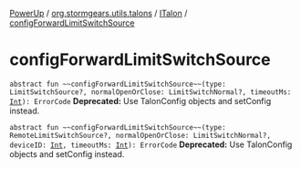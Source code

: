 [PowerUp](../../index.md) / [org.stormgears.utils.talons](../index.md) / [ITalon](index.md) / [configForwardLimitSwitchSource](./config-forward-limit-switch-source.md)

# configForwardLimitSwitchSource

`abstract fun ~~configForwardLimitSwitchSource~~(type: LimitSwitchSource?, normalOpenOrClose: LimitSwitchNormal?, timeoutMs: `[`Int`](https://kotlinlang.org/api/latest/jvm/stdlib/kotlin/-int/index.html)`): ErrorCode`
**Deprecated:** Use TalonConfig objects and setConfig instead.


`abstract fun ~~configForwardLimitSwitchSource~~(type: RemoteLimitSwitchSource?, normalOpenOrClose: LimitSwitchNormal?, deviceID: `[`Int`](https://kotlinlang.org/api/latest/jvm/stdlib/kotlin/-int/index.html)`, timeoutMs: `[`Int`](https://kotlinlang.org/api/latest/jvm/stdlib/kotlin/-int/index.html)`): ErrorCode`
**Deprecated:** Use TalonConfig objects and setConfig instead.

